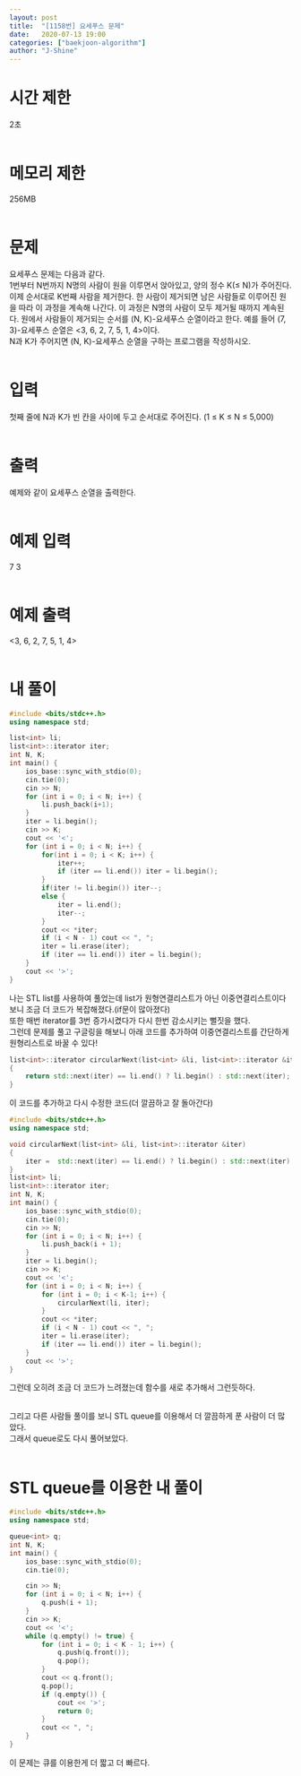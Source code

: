 ```yaml
---
layout: post
title:  "[1158번] 요세푸스 문제"
date:   2020-07-13 19:00
categories: ["baekjoon-algorithm"]
author: "J-Shine"
---
```

# 시간 제한
2초<br><br>

# 메모리 제한
256MB<br><br>

# 문제  
요세푸스 문제는 다음과 같다.<br>
1번부터 N번까지 N명의 사람이 원을 이루면서 앉아있고, 양의 정수 K(≤ N)가 주어진다. 이제 순서대로 K번째 사람을 제거한다. 한 사람이 제거되면 남은 사람들로 이루어진 원을 따라 이 과정을 계속해 나간다. 이 과정은 N명의 사람이 모두 제거될 때까지 계속된다. 원에서 사람들이 제거되는 순서를 (N, K)-요세푸스 순열이라고 한다. 예를 들어 (7, 3)-요세푸스 순열은 <3, 6, 2, 7, 5, 1, 4>이다.<br>
N과 K가 주어지면 (N, K)-요세푸스 순열을 구하는 프로그램을 작성하시오.<br><br>

# 입력  
첫째 줄에 N과 K가 빈 칸을 사이에 두고 순서대로 주어진다. (1 ≤ K ≤ N ≤ 5,000)<br><br>

# 출력  
예제와 같이 요세푸스 순열을 출력한다.<br><br>

# 예제 입력
7 3<br><br>

# 예제 출력
<3, 6, 2, 7, 5, 1, 4><br><br>

# 내 풀이

```c++
#include <bits/stdc++.h>
using namespace std;

list<int> li;
list<int>::iterator iter;
int N, K;
int main() {
    ios_base::sync_with_stdio(0);
	cin.tie(0);	
    cin >> N;
	for (int i = 0; i < N; i++) {
		li.push_back(i+1);
	}
	iter = li.begin();
	cin >> K;
	cout << '<';
	for (int i = 0; i < N; i++) {
		for(int i = 0; i < K; i++) {
			iter++;
			if (iter == li.end()) iter = li.begin();
		}
		if(iter != li.begin()) iter--;
		else {
			iter = li.end();
			iter--;
		}
		cout << *iter;
		if (i < N - 1) cout << ", ";
		iter = li.erase(iter);
		if (iter == li.end()) iter = li.begin();
	}
	cout << '>';
}
```
나는 STL list를 사용하여 풀었는데 list가 원형연결리스트가 아닌 이중연결리스트이다 보니 조금 더 코드가 복잡해졌다.(if문이 많아졌다)<br>
또한 매번 iterator를 3번 증가시켰다가 다시 한번 감소시키는 뻘짓을 했다.<br>
그런데 문제를 풀고 구글링을 해보니 아래 코드를 추가하여 이중연결리스트를 간단하게 원형리스트로 바꿀 수 있다!<br>
```c++
list<int>::iterator circularNext(list<int> &li, list<int>::iterator &iter)
{
	return std::next(iter) == li.end() ? li.begin() : std::next(iter);
}
```

이 코드를 추가하고 다시 수정한 코드(더 깔끔하고 잘 돌아간다)<br>
```c++
#include <bits/stdc++.h>
using namespace std;

void circularNext(list<int> &li, list<int>::iterator &iter)
{
	iter =  std::next(iter) == li.end() ? li.begin() : std::next(iter);
}
list<int> li;
list<int>::iterator iter;
int N, K;
int main() {
	ios_base::sync_with_stdio(0);
	cin.tie(0);
	cin >> N;
	for (int i = 0; i < N; i++) {
		li.push_back(i + 1);
	}
	iter = li.begin();
	cin >> K;
	cout << '<';
	for (int i = 0; i < N; i++) {
		for (int i = 0; i < K-1; i++) {
			circularNext(li, iter);
		}
		cout << *iter;
		if (i < N - 1) cout << ", ";
		iter = li.erase(iter);
		if (iter == li.end()) iter = li.begin();
	}
	cout << '>';
}
```
그런데 오히려 조금 더 코드가 느려졌는데 함수를 새로 추가해서 그런듯하다.<br><br>

그리고 다른 사람들 풀이를 보니 STL queue를 이용해서 더 깔끔하게 푼 사람이 더 많았다.<br>
그래서 queue로도 다시 풀어보았다.<br><br>

# STL queue를 이용한 내 풀이

```c++
#include <bits/stdc++.h>
using namespace std;

queue<int> q;
int N, K;
int main() {
	ios_base::sync_with_stdio(0);
	cin.tie(0);

	cin >> N;
	for (int i = 0; i < N; i++) {
		q.push(i + 1);
	}
	cin >> K;
	cout << '<';
	while (q.empty() != true) {
		for (int i = 0; i < K - 1; i++) {
			q.push(q.front());
			q.pop();
		}
		cout << q.front();
		q.pop();
		if (q.empty()) {
			cout << '>';
			return 0;
		}
		cout << ", ";
	}
}
```
이 문제는 큐를 이용한게 더 짧고 더 빠르다.<br><br>
